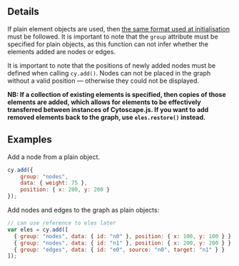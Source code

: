 ## Details

If plain element objects are used, then [the same format used at initialisation](#core/initialisation) must be followed.  It is important to note that the `group` attribute must be specified for plain objects, as this function can not infer whether the elements added are nodes or edges.

It is important to note that the positions of newly added nodes must be defined when calling `cy.add()`.  Nodes can not be placed in the graph without a valid position &mdash; otherwise they could not be displayed.

**NB: If a collection of existing elements is specified, then copies of those elements are added, which allows for elements to be effectively transferred between instances of Cytoscape.js.  If you want to add removed elements back to the graph, use `eles.restore()` instead.**

## Examples

Add a node from a plain object.

```js
cy.add({
	group: "nodes",
	data: { weight: 75 },
	position: { x: 200, y: 200 }
});
```

Add nodes and edges to the graph as plain objects:

```js
// can use reference to eles later
var eles = cy.add([
  { group: "nodes", data: { id: "n0" }, position: { x: 100, y: 100 } },
  { group: "nodes", data: { id: "n1" }, position: { x: 200, y: 200 } },
  { group: "edges", data: { id: "e0", source: "n0", target: "n1" } }
]);
```